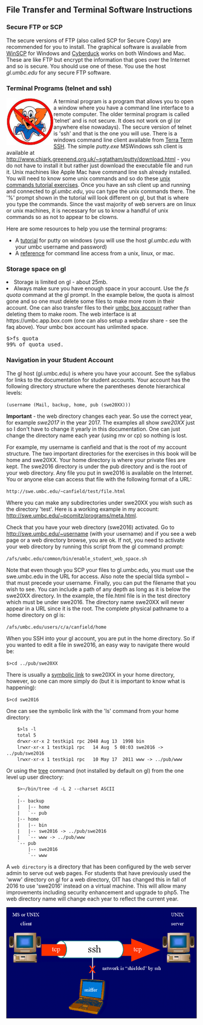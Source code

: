
## File Transfer and Terminal Software Instructions

### Secure FTP or SCP

The secure versions of FTP (also called SCP for Secure Copy) are recommended for you to install. The graphical software is available 
from <a href="http://winscp.net/eng/index.php">WinSCP</a>
for Windows and <a href="http://cyberduck.ch">Cyberduck</a> works on both Windows and Mac. These are like FTP but encrypt the information that goes over the Internet and so is secure.  You should use one of these. You use the host<em> gl.umbc.edu</em>
for any secure FTP software.

### Terminal Programs (telnet and ssh)

<img src="images/no-clowns1.jpg" height="125" width="125" style="float:left"/>
A terminal program is a program that allows you to open a window where you have a command line interface to a remote computer.  The older terminal program is called 'telnet' and is not secure. It does not work on gl (or anywhere else nowadays).
The secure version of telnet is 'ssh' and that is the one you will use.  
There is a windows command line client available from 
<a href="http://www.ayera.com/teraterm/">Terra Term SSH</a>. 
The simple <em>putty.exe</em> MSWindows ssh client is available at 
<a href="http://www.chiark.greenend.org.uk/%7esgtatham/putty/download.html">
	http://www.chiark.greenend.org.uk/~sgtatham/putty/download.html</a>
- you do not have to install it but rather just download the executable file and run it. 
  Unix machines like Apple Mac have command line ssh already installed.
  ​      
You will need to know some unix commands and so do these <a href="unix.html.md">unix commands tutorial exercises</a>.  Once you have an ssh client up and running and connected to <em>gl.umbc.edu</em>, you can type the unix commands there. The '%' prompt shown in the tutorial will look different on gl, but that is where you type the commands. Since the vast majority of web servers are on linux or unix machines, it is necessary for us to know a handful of unix commands so as not to appear to be clowns.

Here are some resources to help you use the terminal programs:

- A <a href="http://www.fastcomet.com/tutorials/getting-started/putty">tutorial</a> for putty on windows (you will use the host <em>gl.umbc.edu </em>with your umbc username and password)
- A <a href="https://www.tutorialspoint.com/unix/unix-useful-commands.htm">reference</a> for command line access from a unix, linux, or mac.

### Storage space on gl

<li>Storage is limited on gl - about 25mb.</li>
<li>Always make sure you have enough space in your account. Use the <em>fs quota</em> command at the gl prompt.  In the example below, the quota is almost gone and so one must delete some files to make more room in their account.  One can also transfer files to their <a href="https://wiki.umbc.edu/display/faq/Box">umbc box account</a> rather than deleting them to make room.  The web interface is at https://umbc.app.box.com (one can also setup a webdav share - see the faq above).  Your umbc box account has unlimited space.
<pre>
$>fs quota
99% of quota used.
</pre>
</li>

### Navigation in your Student Account

The gl host (gl.umbc.edu) is where you have your account. See the syllabus for links to the documentation for student accounts. Your account has the following directory structure where the parentheses denote hierarchical levels:

`(username (Mail, backup, home, pub (swe20XX)))`

<div class="noteBorder">
<b>Important</b> - the web directory changes each year.  So use the correct year, for example <em>swe2017</em> in the year 2017. The examples all show <em>swe20XX</em> just so I don't have to change it yearly in this documentation. One can just change the directory name each year (using mv or cp) so nothing is lost.
</div>

For example, my username is canfield and that is the root of my account structure. The two important directories for the exercises in this book will be home and swe20XX. Your home directory is where your private files are kept. The swe2016 directory is under the pub directory and is the root of your web directory. Any file you put in swe2016 is available on the Internet. You or anyone else can access that file with the following format of a URL:

`http://swe.umbc.edu/~canfield/test/file.html`

Where you can make any subdirectories under swe20XX you wish such as the directory 'test'.  Here is a working example in my account: http://swe.umbc.edu/~pcomitz/programs/meta.html.

Check that you have your web directory (swe2016) activated. Go to http://swe.umbc.edu/~username (with your username) and if you see a web page or a web directory browse, you are ok. If not, you need to activate your web directory by running this script from the gl command prompt:

`/afs/umbc.edu/common/bin/enable_student_web_space.sh`

Note that even though you SCP your files to gl.umbc.edu, you must use the swe.umbc.edu in the URL for access. Also note the special tilda symbol ~ that must precede your username. Finally, you can put the filename that you wish to see. You can include a path of any depth as long as it is below the swe20XX directory. In the example, the file.html file is in the test directory which must be under swe2016. The directory name swe20XX will never appear in a URL since it is the root. The complete physical pathname to a home directory on gl is:

`/afs/umbc.edu/users/c/a/canfield/home`

When you SSH into your gl account, you are put in the home directory. So if you wanted to edit a file in swe2016, an easy way to navigate there would be:

`$>cd ../pub/swe20XX`

There is usually a [symbolic link](https://en.wikipedia.org/wiki/Symbolic_link) to swe20XX in your home directory, however, so one can more simply do (but it is important to know what is happening):

`$>cd swe2016`

One can see the symbolic link with the 'ls' command from your home directory:

		$>ls -l
		total 5
		drwxr-xr-x 2 testkip1 rpc 2048 Aug 13  1998 bin
		lrwxr-xr-x 1 testkip1 rpc   14 Aug  5 08:03 swe2016 -> ../pub/swe2016
		lrwxr-xr-x 1 testkip1 rpc   10 May 17  2011 www -> ../pub/www

Or using the [tree](http://mama.indstate.edu/users/ice/tree/) command (not installed by default on gl) from the one level up user directory:

		$>~/bin/tree -d -L 2 --charset ASCII
		.
		|-- backup
		|   |-- home
		|   `-- pub
		|-- home
		|   |-- bin
		|   |-- swe2016 -> ../pub/swe2016
		|   `-- www -> ../pub/www
		`-- pub
		    |-- swe2016
		    `-- www

A `web directory` is a directory that has been configured by the web server admin to serve out web pages.  For students that have previously used the 'www' directory on gl for a web directory, OIT has changed this in fall of 2016 to use 'swe2016' instead on a virtual machine. This will allow many improvements including security enhancement and upgrade to php5.  The web directory name will change each year to reflect the current year.


<img src="images/p19715.gif"/>

